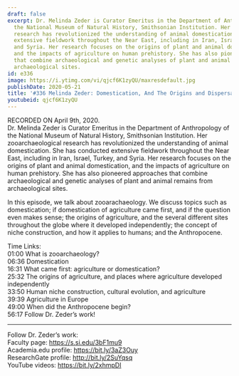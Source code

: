 ```yaml
---
draft: false
excerpt: Dr. Melinda Zeder is Curator Emeritus in the Department of Anthropology of
  the National Museum of Natural History, Smithsonian Institution. Her zooarchaeological
  research has revolutionized the understanding of animal domestication. She has conducted
  extensive fieldwork throughout the Near East, including in Iran, Israel, Turkey,
  and Syria. Her research focuses on the origins of plant and animal domestication,
  and the impacts of agriculture on human prehistory. She has also pioneered approaches
  that combine archaeological and genetic analyses of plant and animal remains from
  archaeological sites.
id: e336
image: https://i.ytimg.com/vi/qjcf6K1zyQU/maxresdefault.jpg
publishDate: 2020-05-21
title: '#336 Melinda Zeder: Domestication, And The Origins and Dispersal of Agriculture'
youtubeid: qjcf6K1zyQU
---
```

RECORDED ON April 9th, 2020.  
Dr. Melinda Zeder is Curator Emeritus in the Department of Anthropology of the National Museum of Natural History, Smithsonian Institution. Her zooarchaeological research has revolutionized the understanding of animal domestication. She has conducted extensive fieldwork throughout the Near East, including in Iran, Israel, Turkey, and Syria. Her research focuses on the origins of plant and animal domestication, and the impacts of agriculture on human prehistory. She has also pioneered approaches that combine archaeological and genetic analyses of plant and animal remains from archaeological sites.

In this episode, we talk about zooarachaeology. We discuss topics such as domestication; if domestication of agriculture came first, and if the question even makes sense; the origins of agriculture, and the several different sites throughout the globe where it developed independently; the concept of niche construction, and how it applies to humans; and the Anthropocene. 

Time Links:  
01:00  What is zooarchaeology?  
06:36  Domestication  
16:31  What came first: agriculture or domestication?  
25:32  The origins of agriculture, and places where agriculture developed independently  
33:50  Human niche construction, cultural evolution, and agriculture  
39:39  Agriculture in Europe  
49:00  When did the Anthropocene begin?  
56:17  Follow Dr. Zeder’s work!

---

Follow Dr. Zeder’s work:  
Faculty page: https://s.si.edu/3bF1mu9  
Academia.edu profile: https://bit.ly/3aZ3Ouy  
ResearchGate profile: http://bit.ly/2SuYqsq  
YouTube videos: https://bit.ly/2xhmpDI
